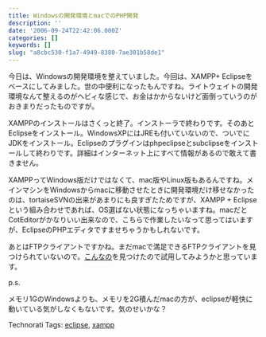 ```yaml
---
title: Windowsの開発環境とmacでのPHP開発
description: ''
date: '2006-09-24T22:42:06.000Z'
categories: []
keywords: []
slug: "a8cbc530-f1a7-4949-8380-7ae301b58de1"
---
```

今日は、Windowsの開発環境を整えていました。今回は、XAMPP+ Eclipseをベースにしてみました。世の中便利になったもんですね。ライトウェイトの開発環境なんて整えるのがヘビィな感じで、お金はかからないけど面倒っていうのがおきまりだったものですが。  
  
XAMPPのインストールはさくっと終了。インストーラで終わりです。そのあとEclipseをインストール。WindowsXPにはJREも付いていないので、ついでにJDKをインストール。Eclipseのプラグインはphpeclipseとsubclipseをインストールして終わりです。詳細はインターネット上にすべて情報があるので敢えて書きません。

XAMPPってWindows版だけではなくて、mac版やLinux版もあるんですね。メインマシンをWindowsからmacに移動させたときに開発環境だけ移せなかったのは、tortaiseSVNの出来があまりにも良すぎたためですが、XAMPP + Eclipseという組み合わせであれば、OS選ばない状態になっちゃいますね。macだとCotEditorがかなりいい出来なので、こちらで作業したいなって思ってはいますが、EclipseのPHPエディタですませちゃうかもしれないです。

あとはFTPクライアントですかね。まだmacで満足できるFTPクライアントを見つけられていないので。[こんなの](http://www.panic.com/jp/transmit/)を見つけたので試用してみようかと思っています。

p.s.  
  
メモリ1GのWindowsよりも、メモリを2G積んだmacの方が、eclipseが軽快に動いている気がしなくもないです。気のせいかな？

Technorati Tags: [eclipse](http://www.technorati.com/tag/eclipse), [xampp](http://www.technorati.com/tag/xampp)